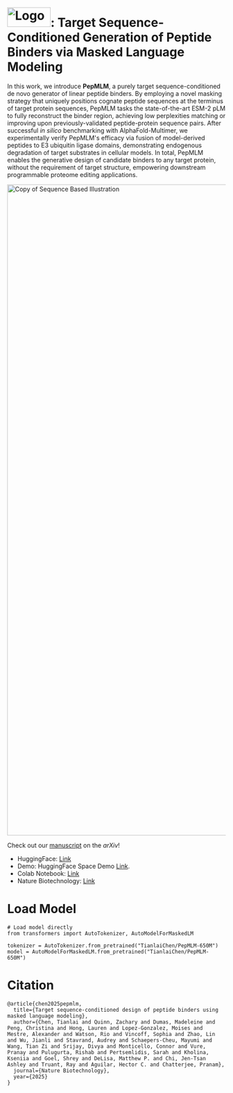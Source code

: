 # <img src="logo.png" alt="Logo" width="100" height="45"/>: Target Sequence-Conditioned Generation of Peptide Binders via Masked Language Modeling 
In this work, we introduce **PepMLM**, a purely target sequence-conditioned de novo generator of linear peptide binders. By employing a novel masking strategy that uniquely positions cognate peptide sequences at the terminus of target protein sequences, PepMLM tasks the state-of-the-art ESM-2 pLM to fully reconstruct the binder region, achieving low perplexities matching or improving upon previously-validated peptide-protein sequence pairs. After successful *in silico* benchmarking with AlphaFold-Multimer, we experimentally verify PepMLM's efficacy via fusion of model-derived peptides to E3 ubiquitin ligase domains, demonstrating endogenous degradation of target substrates in cellular models. In total, PepMLM enables the generative design of candidate binders to any target protein, without the requirement of target structure, empowering downstream programmable proteome editing applications.

<img width="2744" height="1500" alt="Copy of Sequence Based Illustration" src="https://github.com/user-attachments/assets/61f00d27-d290-44a3-b44c-05f151b294ae" />

Check out our [manuscript](https://arxiv.org/abs/2310.03842) on the *arXiv*!

- HuggingFace: [Link](https://huggingface.co/TianlaiChen/PepMLM-650M)
- Demo: HuggingFace Space Demo [Link](https://huggingface.co/spaces/TianlaiChen/PepMLM).
- Colab Notebook: [Link](https://colab.research.google.com/drive/1u0i-LBog_lvQ5YRKs7QLKh_RtI-tV8qM?usp=sharing)
- Nature Biotechnology: [Link](https://www.nature.com/articles/s41587-025-02761-2)

# Load Model
```
# Load model directly
from transformers import AutoTokenizer, AutoModelForMaskedLM

tokenizer = AutoTokenizer.from_pretrained("TianlaiChen/PepMLM-650M")
model = AutoModelForMaskedLM.from_pretrained("TianlaiChen/PepMLM-650M")
```

# Citation
```
@article{chen2025pepmlm,
  title={Target sequence-conditioned design of peptide binders using masked language modeling},
  author={Chen, Tianlai and Quinn, Zachary and Dumas, Madeleine and Peng, Christina and Hong, Lauren and Lopez-Gonzalez, Moises and Mestre, Alexander and Watson, Rio and Vincoff, Sophia and Zhao, Lin and Wu, Jianli and Stavrand, Audrey and Schaepers-Cheu, Mayumi and Wang, Tian Zi and Srijay, Divya and Monticello, Connor and Vure, Pranay and Pulugurta, Rishab and Pertsemlidis, Sarah and Kholina, Kseniia and Goel, Shrey and DeLisa, Matthew P. and Chi, Jen-Tsan Ashley and Truant, Ray and Aguilar, Hector C. and Chatterjee, Pranam},
  journal={Nature Biotechnology},
  year={2025}
}
```
